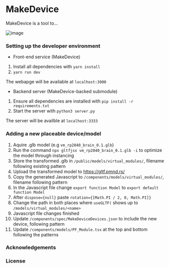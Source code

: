 # MakeDevice

MakeDevice is a tool to...

![image](https://github.com/user-attachments/assets/7e46eba9-7fb2-46dc-b6a7-e3045a7cf149)


### Setting up the developer environment

- Front-end service (MakeDevice)

1. Install all dependencies with `yarn install`
2. `yarn run dev`

The webapge will be available at `localhost:3000`

- Backend server (MakeDevice-backed submodule)

1. Ensure all dependencies are installed with `pip install -r requirements.txt`
2. Start the server with `python3 server.py`

The server will be availble at `localhost:3333`

### Adding a new placeable device/model

1. Aquire .glb model (e.g `vm_rp2040_brain_0.1.glb`)
2. Run the command `npx gltfjsx vm_rp2040_brain_0.1.glb -i` to optimize the model through instancing
3. Store the transformed .glb in `/public/models/virtual_modules/`, filename following existing pattern
4. Upload the transformed model to https://gltf.pmnd.rs/
5. Copy the generated Javascript to `/components/models/virtual_modules/`, filename following pattern
6. In the Javascript file change `export function Model` to `export default function Model`
7. After `dispose={null}` paste `rotation={[Math.PI / 2, 0, Math.PI]}`
8. Change the path in both places where `useGLTF(` shows up to `/models/virtual_modules/<name>`
9. Javascript file changes finished
10. Update `/components/spec/MakeDeviceDevices.json` to include the new device, following pattern
11. Update `/components/models/PF_Module.tsx` at the top and bottom following the patterns

### Acknowledgements

### License
